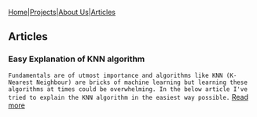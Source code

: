 [Home](/Readme.md)|[Projects](/articles/list.md)|[About Us](/Example.md)|[Articles](/articleslist.md)

## Articles

### Easy Explanation of KNN algorithm
` Fundamentals are of utmost importance and algorithms like KNN (K-Nearest Neighbour) are bricks of machine learning but learning these algorithms at times could be overwhelming. In the below article I've tried to explain the KNN algorithm in the easiest way possible. ` [Read more](https://www.linkedin.com/pulse/easy-explanation-knn-k-nearest-neighbour-mehrajur-rahman-mirdha/)

